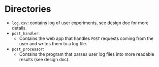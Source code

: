 # Directories
- `log.csv`: contains log of user experiments, see design doc for more details.
- `post_handler`:
  - Contains the web app that handles `POST` requests coming from the user and
    writes them to a log file.
- `post_processor`:
  - Contains the program that parses user log files into more readable results
    (see design doc).
